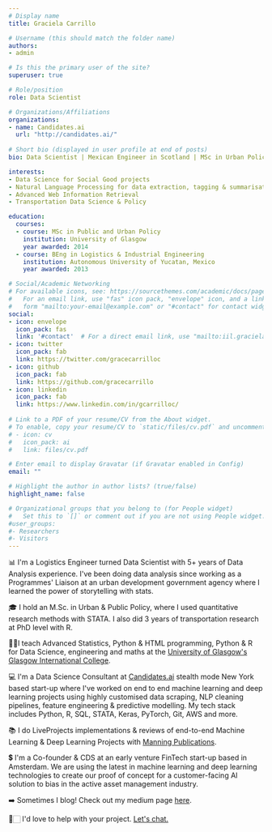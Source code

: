 ```yaml
---
# Display name
title: Graciela Carrillo

# Username (this should match the folder name)
authors:
- admin

# Is this the primary user of the site?
superuser: true

# Role/position
role: Data Scientist

# Organizations/Affiliations
organizations:
- name: Candidates.ai
  url: "http://candidates.ai/"
  
# Short bio (displayed in user profile at end of posts)
bio: Data Scientist | Mexican Engineer in Scotland | MSc in Urban Policy | Transport geek

interests:
- Data Science for Social Good projects
- Natural Language Processing for data extraction, tagging & summarisation
- Advanced Web Information Retrieval
- Transportation Data Science & Policy

education:
  courses:
  - course: MSc in Public and Urban Policy
    institution: University of Glasgow
    year awarded: 2014
  - course: BEng in Logistics & Industrial Engineering
    institution: Autonomous University of Yucatan, Mexico
    year awarded: 2013

# Social/Academic Networking
# For available icons, see: https://sourcethemes.com/academic/docs/page-builder/#icons
#   For an email link, use "fas" icon pack, "envelope" icon, and a link in the
#   form "mailto:your-email@example.com" or "#contact" for contact widget.
social:
- icon: envelope
  icon_pack: fas
  link: '#contact'  # For a direct email link, use "mailto:iil.gracielacarrillo@gmail.com".
- icon: twitter
  icon_pack: fab
  link: https://twitter.com/gracecarrilloc
- icon: github
  icon_pack: fab
  link: https://github.com/gracecarrillo
- icon: linkedin
  icon_pack: fab
  link: https://www.linkedin.com/in/gcarrilloc/
  
# Link to a PDF of your resume/CV from the About widget.
# To enable, copy your resume/CV to `static/files/cv.pdf` and uncomment the lines below.
# - icon: cv
#   icon_pack: ai
#   link: files/cv.pdf

# Enter email to display Gravatar (if Gravatar enabled in Config)
email: ""

# Highlight the author in author lists? (true/false)
highlight_name: false

# Organizational groups that you belong to (for People widget)
#   Set this to `[]` or comment out if you are not using People widget.
#user_groups:
#- Researchers
#- Visitors
---
```

📊 I'm a Logistics Engineer turned Data Scientist with 5+ years of Data Analysis experience. I've been doing data analysis since working as a Programmes' Liaison at an urban development government agency where I learned the power of storytelling with stats. 

🎓 I hold an M.Sc. in Urban & Public Policy, where I used quantitative research methods with STATA. I also did 3 years of transportation research at PhD level with R.

👩‍🏫I teach Advanced Statistics, Python & HTML programming, Python & R for Data Science, engineering and maths at the [University of Glasgow's Glasgow International College](https://www.kaplanpathways.com/colleges/glasgow-international-college/). 

💻 I'm a Data Science Consultant at [Candidates.ai](http://candidates.ai/) stealth mode New York based start-up where I've worked on end to end machine learning and deep learning projects using highly customised data scraping, NLP cleaning pipelines, feature engineering & predictive modelling. My tech stack includes Python, R, SQL, STATA, Keras, PyTorch, Git, AWS and more.

📚 I do LiveProjects implementations & reviews of end-to-end Machine Learning & Deep Learning Projects with [Manning Publications](https://liveproject.manning.com.). 

💲 I'm a Co-founder & CDS at an early venture FinTech start-up based in Amsterdam. We are using the latest in machine learning and deep learning technologies to create our proof of concept for a customer-facing AI solution to bias in the active asset management industry.

➡️ Sometimes I blog! Check out my medium page [here](https://medium.com/@gracecarrilloc).


💬🏻 I'd love to help with your project. [Let's chat.](https://calendly.com/gracecarrillo/30-minute-meeting)
